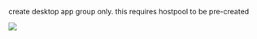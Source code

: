 create desktop app group only. this requires hostpool to be pre-created

<a href="https://portal.azure.com/#create/Microsoft.Template/uri/https://portal.azure.com/#create/Microsoft.Template/uri/https%3A%2F%2Fraw.githubusercontent.com%2Fjvaliahdet%2Fwvdobjects%2Fmain%2Fappgroup%2FwvdObjectAzureDeployDesktopAppGroup.json" target="_blank">
  <img src="https://aka.ms/deploytoazurebutton"/>
</a>
